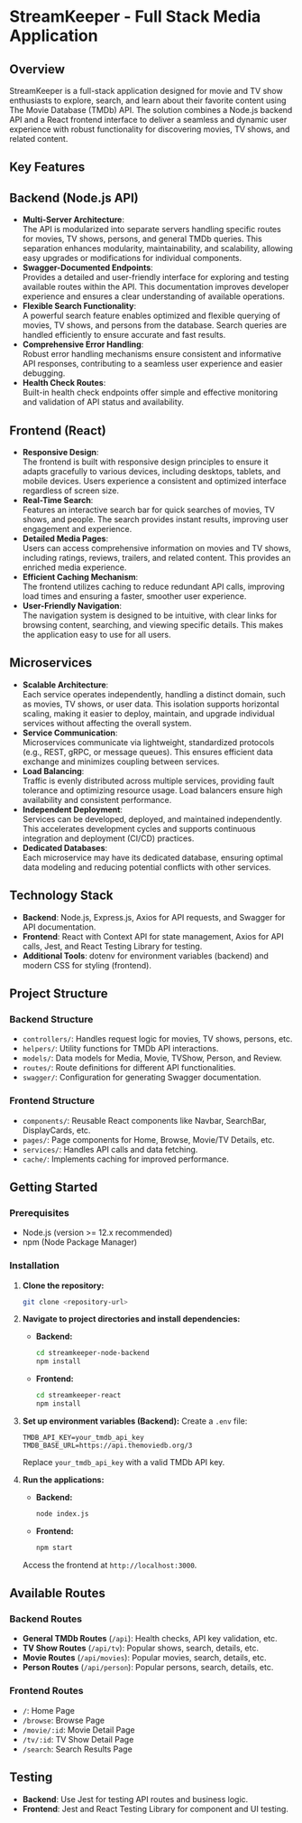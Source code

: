 # StreamKeeper - Full Stack Media Application

## Overview
StreamKeeper is a full-stack application designed for movie and TV show enthusiasts to explore, search, and learn about their favorite content using The Movie Database (TMDb) API. The solution combines a Node.js backend API and a React frontend interface to deliver a seamless and dynamic user experience with robust functionality for discovering movies, TV shows, and related content.

## Key Features

## Backend (Node.js API)
- **Multi-Server Architecture**:  
  The API is modularized into separate servers handling specific routes for movies, TV shows, persons, and general TMDb queries. This separation enhances modularity, maintainability, and scalability, allowing easy upgrades or modifications for individual components.
- **Swagger-Documented Endpoints**:  
  Provides a detailed and user-friendly interface for exploring and testing available routes within the API. This documentation improves developer experience and ensures a clear understanding of available operations.
- **Flexible Search Functionality**:  
  A powerful search feature enables optimized and flexible querying of movies, TV shows, and persons from the database. Search queries are handled efficiently to ensure accurate and fast results.
- **Comprehensive Error Handling**:  
  Robust error handling mechanisms ensure consistent and informative API responses, contributing to a seamless user experience and easier debugging.
- **Health Check Routes**:  
  Built-in health check endpoints offer simple and effective monitoring and validation of API status and availability.
  
## Frontend (React)
- **Responsive Design**:  
  The frontend is built with responsive design principles to ensure it adapts gracefully to various devices, including desktops, tablets, and mobile devices. Users experience a consistent and optimized interface regardless of screen size.
- **Real-Time Search**:  
  Features an interactive search bar for quick searches of movies, TV shows, and people. The search provides instant results, improving user engagement and experience.
- **Detailed Media Pages**:  
  Users can access comprehensive information on movies and TV shows, including ratings, reviews, trailers, and related content. This provides an enriched media experience.
- **Efficient Caching Mechanism**:  
  The frontend utilizes caching to reduce redundant API calls, improving load times and ensuring a faster, smoother user experience.
- **User-Friendly Navigation**:  
  The navigation system is designed to be intuitive, with clear links for browsing content, searching, and viewing specific details. This makes the application easy to use for all users.

## Microservices
- **Scalable Architecture**:  
  Each service operates independently, handling a distinct domain, such as movies, TV shows, or user data. This isolation supports horizontal scaling, making it easier to deploy, maintain, and upgrade individual services without affecting the overall system.
- **Service Communication**:  
  Microservices communicate via lightweight, standardized protocols (e.g., REST, gRPC, or message queues). This ensures efficient data exchange and minimizes coupling between services.
- **Load Balancing**:  
  Traffic is evenly distributed across multiple services, providing fault tolerance and optimizing resource usage. Load balancers ensure high availability and consistent performance.
- **Independent Deployment**:  
  Services can be developed, deployed, and maintained independently. This accelerates development cycles and supports continuous integration and deployment (CI/CD) practices.
- **Dedicated Databases**:  
  Each microservice may have its dedicated database, ensuring optimal data modeling and reducing potential conflicts with other services.

## Technology Stack
- **Backend**: Node.js, Express.js, Axios for API requests, and Swagger for API documentation.
- **Frontend**: React with Context API for state management, Axios for API calls, Jest, and React Testing Library for testing.
- **Additional Tools**: dotenv for environment variables (backend) and modern CSS for styling (frontend).

## Project Structure

### Backend Structure
- `controllers/`: Handles request logic for movies, TV shows, persons, etc.
- `helpers/`: Utility functions for TMDb API interactions.
- `models/`: Data models for Media, Movie, TVShow, Person, and Review.
- `routes/`: Route definitions for different API functionalities.
- `swagger/`: Configuration for generating Swagger documentation.

### Frontend Structure
- `components/`: Reusable React components like Navbar, SearchBar, DisplayCards, etc.
- `pages/`: Page components for Home, Browse, Movie/TV Details, etc.
- `services/`: Handles API calls and data fetching.
- `cache/`: Implements caching for improved performance.

## Getting Started

### Prerequisites
- Node.js (version >= 12.x recommended)
- npm (Node Package Manager)

### Installation

1. **Clone the repository:**
   ```bash
   git clone <repository-url>
   ```
2. **Navigate to project directories and install dependencies:**
   - **Backend:**
     ```bash
     cd streamkeeper-node-backend
     npm install
     ```
   - **Frontend:**
     ```bash
     cd streamkeeper-react
     npm install
     ```
3. **Set up environment variables (Backend):**
   Create a `.env` file:
   ```plaintext
   TMDB_API_KEY=your_tmdb_api_key
   TMDB_BASE_URL=https://api.themoviedb.org/3
   ```
   Replace `your_tmdb_api_key` with a valid TMDb API key.

4. **Run the applications:**
   - **Backend:**
     ```bash
     node index.js
     ```
   - **Frontend:**
     ```bash
     npm start
     ```
   Access the frontend at `http://localhost:3000`.

## Available Routes

### Backend Routes
- **General TMDb Routes** (`/api`): Health checks, API key validation, etc.
- **TV Show Routes** (`/api/tv`): Popular shows, search, details, etc.
- **Movie Routes** (`/api/movies`): Popular movies, search, details, etc.
- **Person Routes** (`/api/person`): Popular persons, search, details, etc.

### Frontend Routes
- `/`: Home Page
- `/browse`: Browse Page
- `/movie/:id`: Movie Detail Page
- `/tv/:id`: TV Show Detail Page
- `/search`: Search Results Page

## Testing
- **Backend**: Use Jest for testing API routes and business logic.
- **Frontend**: Jest and React Testing Library for component and UI testing.

